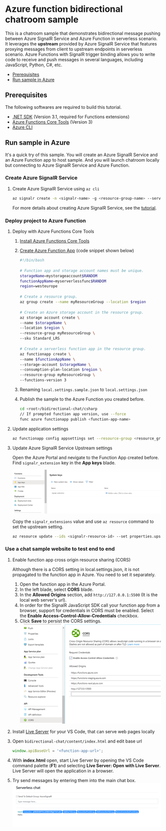 # Azure function bidirectional chatroom sample

This is a chatroom sample that demonstrates bidirectional message pushing between Azure SignalR Service and Azure Function in serverless scenario. It leverages the **upstream** provided by Azure SignalR Service that features proxying messages from client to upstream endpoints in serverless scenario. Azure Functions with SignalR trigger binding allows you to write code to receive and push messages in several languages, including JavaScript, Python, C#, etc.

- [Prerequisites](#prerequisites)
- [Run sample in Azure](#run-sample-in-azure)

<a name="prerequisites"></a>

## Prerequisites

The following softwares are required to build this tutorial.
* [.NET SDK](https://dotnet.microsoft.com/download) (Version 3.1, required for Functions extensions)
* [Azure Functions Core Tools](https://docs.microsoft.com/en-us/azure/azure-functions/functions-run-local?tabs=windows%2Ccsharp%2Cbash#install-the-azure-functions-core-tools) (Version 3)
* [Azure CLI](https://docs.microsoft.com/en-us/cli/azure/install-azure-cli?view=azure-cli-latest)

<a name="run-sample-in-azure"></a>

## Run sample in Azure

It's a quick try of this sample. You will create an Azure SignalR Service and an Azure Function app to host sample. And you will launch chatroom locally but connecting to Azure SignalR Service and Azure Function.

### Create Azure SignalR Service

1. Create Azure SignalR Service using `az cli`

    ```bash
    az signalr create -n <signalr-name> -g <resource-group-name> --service-mode Serverless --sku Free_F1
    ```

    For more details about creating Azure SignalR Service, see the [tutorial](https://docs.microsoft.com/en-us/azure/azure-signalr/signalr-quickstart-azure-functions-javascript#create-an-azure-signalr-service-instance).

### Deploy project to Azure Function

1. Deploy with Azure Functions Core Tools
    1. [Install Azure Functions Core Tools](https://docs.microsoft.com/en-us/azure/azure-functions/functions-run-local?tabs=windows%2Ccsharp%2Cbash#install-the-azure-functions-core-tools)
    2. [Create Azure Function App](https://docs.microsoft.com/en-us/azure/azure-functions/scripts/functions-cli-create-serverless#sample-script) (code snippet shown below)

        ```bash
        #!/bin/bash

        # Function app and storage account names must be unique.
        storageName=mystorageaccount$RANDOM
        functionAppName=myserverlessfunc$RANDOM
        region=westeurope

        # Create a resource group.
        az group create --name myResourceGroup --location $region

        # Create an Azure storage account in the resource group.
        az storage account create \
        --name $storageName \
        --location $region \
        --resource-group myResourceGroup \
        --sku Standard_LRS

        # Create a serverless function app in the resource group.
        az functionapp create \
        --name $functionAppName \
        --storage-account $storageName \
        --consumption-plan-location $region \
        --resource-group myResourceGroup \
        --functions-version 3
        ```

    3. Renaming `local.settings.sample.json` to `local.settings.json`
    4. Publish the sample to the Azure Function you created before.

        ```bash
        cd <root>/bidirectional-chat/csharp
        // If prompted function app version, use --force
        func azure functionapp publish <function-app-name>
        ```

2. Update application settings

    ```bash
    az functionapp config appsettings set --resource-group <resource_group_name> --name <function_name> --setting AzureSignalRConnectionString="<signalr_connection_string>"
    ```

3. Update Azure SignalR Service Upstream settings

    Open the Azure Portal and nevigate to the Function App created before. Find `signalr_extension` key in the **App keys** blade.

    ![Overview with auth](getkeys.png)

    Copy the `signalr_extensions` value and use `az resource` command to set the upstream setting.

    ```bash
    az resource update --ids <signalr-resource-id> --set properties.upstream.templates="[{'UrlTemplate': '<function-url>/runtime/webhooks/signalr?code=<signalr_extension-key>', 'EventPattern': '*', 'HubPattern': '*', 'CategoryPattern': '*'}]"
    ```

### Use a chat sample website to test end to end

1. Enable function app cross origin resource sharing (CORS)

    Although there is a CORS setting in local.settings.json, it is not propagated to the function app in Azure. You need to set it separately.

    1. Open the function app in the Azure Portal.
    2. In the left blade, select **CORS** blade.
    3. In the **Allowed Origins** section, add `http://127.0.0.1:5500` (It is the local web server's url).
    4. In order for the SignalR JavaScript SDK call your function app from a browser, support for credentials in CORS must be enabled. Select the **Enable Access-Control-Allow-Credentials** checkbox.
    5. Click **Save** to persist the CORS settings.
    ![CORS](cors.png)

2. Install [Live Server](https://marketplace.visualstudio.com/items?itemName=ritwickdey.LiveServer) for your VS Code, that can serve web pages locally
3. Open `bidirectional-chat/content/index.html` and edit base url

    ```js
    window.apiBaseUrl = '<function-app-url>';
    ```

4. With **index.html** open, start Live Server by opening the VS Code command palette (**F1**) and selecting **Live Server: Open with Live Server**. Live Server will open the application in a browser.

5. Try send messages by entering them into the main chat box.
    ![Chatroom](chatroom.png)
